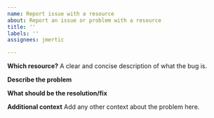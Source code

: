 ```yaml
---
name: Report issue with a resource
about: Report an issue or problem with a resource
title: ''
labels: ''
assignees: jmertic

---
```


**Which resource?**
A clear and concise description of what the bug is.

**Describe the problem**

**What should be the resolution/fix**

**Additional context**
Add any other context about the problem here.
